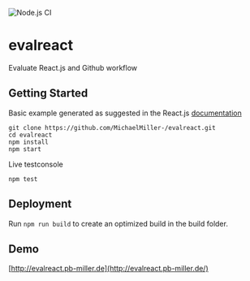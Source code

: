 ![Node.js CI](https://github.com/MichaelMiller-/evalreact/workflows/Node.js%20CI/badge.svg)

# evalreact
Evaluate React.js and Github workflow

## Getting Started
Basic example generated as suggested in the React.js [documentation](https://reactjs.org/docs/create-a-new-react-app.html#create-react-app)

```
git clone https://github.com/MichaelMiller-/evalreact.git
cd evalreact
npm install
npm start
```

Live testconsole
```
npm test
```

## Deployment
Run ``npm run build`` to create an optimized build in the build folder.

## Demo
[http://evalreact.pb-miller.de](http://evalreact.pb-miller.de/)
